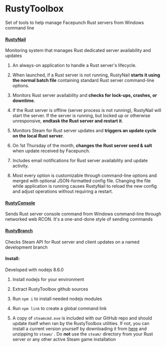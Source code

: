 # RustyToolbox

Set of tools to help manage Facepunch Rust servers from Windows command line

#### [RustyNail](rustynail/)
Monitoring system that manages Rust dedicated server availability and updates

1. An always-on application to handle a Rust server's lifecycle.

2. When launched, if a Rust server is not running, RustyNail <b>starts it using the normal batch file</b> containing standard Rust server command-line options.

3. Monitors Rust server availability and <b>checks for lock-ups, crashes, or downtime</b>.

4. If the Rust server is offline (server process is not running), RustyNail will start the server. If the server is running, but locked up or otherwise unresponsive, <b>endtask the Rust server and restart it</b>.

5. Monitors Steam for Rust server updates and <b>triggers an update cycle on the local Rust server</b>.

6. On 1st Thursday of the month, <b>changes the Rust server seed & salt</b> when update received by Facepunch.

7. Includes email notifications for Rust server availability and update activity.

8. Most every option is customizable through command-line options and merged with optional JSON-formatted config file. Changing the file while application is running causes RustyNail to reload the new config and adjust operations without requiring a restart.

#### [RustyConsole](rustyconsole/)
Sends Rust server console command from Windows command-line through networked web RCON. It's a one-and-done style of sending commands

#### [RustyBranch](rustybranch/)
Checks Steam API for Rust server and client updates on a named development branch

#### Install:

Developed with nodejs 8.6.0

1. Install nodejs for your environment

2. Extract RustyToolbox github sources

3. Run `npm i` to install needed nodejs modules

4. Run `npm link` to create a global command link

5. A copy of `steamcmd.exe` is included with our GitHub repo and should update itself when ran by the RustyToolbox utilities. If not, you can install a current version yourself by downloading it from [here](https://steamcdn-a.akamaihd.net/client/installer/steamcmd.zip) and unzipping to `steam/` . Do <b>not</b> use the `steam/` directory from your Rust server or any other active Steam game installation
